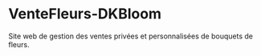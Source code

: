 # VenteFleurs-DKBloom
Site web de gestion des ventes privées et personnalisées de bouquets de fleurs.
